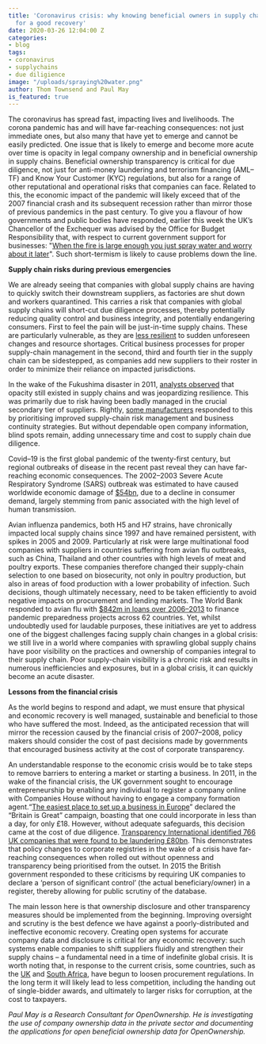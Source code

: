 ```yaml
---
title: 'Coronavirus crisis: why knowing beneficial owners in supply chains is fundamental
  for a good recovery'
date: 2020-03-26 12:04:00 Z
categories:
- blog
tags:
- coronavirus
- supplychains
- due diligience
image: "/uploads/spraying%20water.png"
author: Thom Townsend and Paul May
is_featured: true
---
```


The coronavirus has spread fast, impacting lives and livelihoods. The corona pandemic has and will have far-reaching consequences: not just immediate ones, but also many that have yet to emerge and cannot be easily predicted. One issue that is likely to emerge and become more acute over time is opacity in legal company ownership and in beneficial ownership in supply chains. Beneficial ownership transparency is critical for due diligence, not just for anti-money laundering and terrorism financing (AML–TF) and Know Your Customer (KYC) regulations, but also for a range of other reputational and operational risks that companies can face. Related to this, the economic impact of the pandemic will likely exceed that of the 2007 financial crash and its subsequent recession rather than mirror those of previous pandemics in the past century. To give you a flavour of how governments and public bodies have responded, earlier this week the UK’s Chancellor of the Exchequer was advised by the Office for Budget Responsibility that, with respect to current government support for businesses: "[When the fire is large enough you just spray water and worry about it later](https://www.sharecast.com/news/news-and-announcements--/fiscal-watchdog-gives-green-light-for-government-interventiion--7387403.html)". Such short-termism is likely to cause problems down the line. 

**Supply chain risks during previous emergencies** 

We are already seeing that companies with global supply chains are having to quickly switch their downstream suppliers, as factories are shut down and workers quarantined. This carries a risk that companies with global supply chains will short-cut due diligence processes, thereby potentially reducing quality control and business integrity, and potentially endangering consumers. First to feel the pain will be just-in-time supply chains. These are particularly vulnerable, as they are [less resilient](https://www.investopedia.com/ask/answers/040215/what-are-main-problems-jit-just-time-production-strategy.asp) to sudden unforeseen changes and resource shortages. Critical business processes for proper supply-chain management in the second, third and fourth tier in the supply chain can be sidestepped, as companies add new suppliers to their roster in order to minimize their reliance on impacted jurisdictions. 

In the wake of the Fukushima disaster in 2011, [analysts observed](https://www.nytimes.com/2011/03/20/business/20supply.html) that opacity still existed in supply chains and was jeopardizing resilience. This was primarily due to risk having been badly managed in the crucial secondary tier of suppliers. Rightly, [some manufacturers](https://www.forbes.com/sites/stevebanker/2016/05/31/general-motors-embraces-supply-chain-resiliency/#785816123684) responded to this by prioritising improved supply-chain risk management and business continuity strategies. But without dependable open company information, blind spots remain, adding unnecessary time and cost to supply chain due diligence. 

Covid–19 is the first global pandemic of the twenty-first century, but regional outbreaks of disease in the recent past reveal they can have far-reaching economic consequences. The 2002–2003 Severe Acute Respiratory Syndrome (SARS) outbreak was estimated to have caused worldwide economic damage of [$54bn](https://ieg.worldbankgroup.org/sites/default/files/Data/reports/avian_flu1.pdf), due to a decline in consumer demand, largely stemming from panic associated with the high level of human transmission. 

Avian influenza pandemics, both H5 and H7 strains, have chronically impacted local supply chains since 1997 and have remained persistent, with spikes in 2005 and 2009. Particularly at risk were large multinational food companies with suppliers in countries suffering from avian flu outbreaks, such as China, Thailand and other countries with high levels of meat and poultry exports. These companies therefore changed their supply-chain selection to one based on biosecurity, not only in poultry production, but also in areas of food production with a lower probability of infection. Such decisions, though ultimately necessary, need to be taken efficiently to avoid negative impacts on procurement and lending markets. The World Bank responded to avian flu with [$842m in loans over 2006–2013](https://ieg.worldbankgroup.org/sites/default/files/Data/reports/avian_flu1.pdf) to finance pandemic preparedness projects across 62 countries. Yet, whilst undoubtedly used for laudable purposes, these initiatives are yet to address one of the biggest challenges facing supply chain changes in a global crisis: we still live in a world where companies with sprawling global supply chains have poor visibility on the practices and ownership of companies integral to their supply chain. Poor supply-chain visibility is a chronic risk and results in numerous inefficiencies and exposures, but in a global crisis, it can quickly become an acute disaster. 

**Lessons from the financial crisis**

As the world begins to respond and adapt, we must ensure that physical and economic recovery is well managed, sustainable and beneficial to those who have suffered the most. Indeed, as the anticipated recession that will mirror the recession caused by the financial crisis of 2007–2008, policy makers should consider the cost of past decisions made by governments that encouraged business activity at the cost of corporate transparency. 

An understandable response to the economic crisis would be to take steps to remove barriers to entering a market or starting a business. In 2011, in the wake of the financial crisis, the UK government sought to encourage entrepreneurship by enabling any individual to register a company online with Companies House without having to engage a company formation agent.“[The easiest place to set up a business in Europe](https://www.campaignlive.com/article/great-campaign-helps-british-brands-grow-37bn/1298271)” declared the “Britain is Great” campaign, boasting that one could incorporate in less than a day, for only £18. However, without adequate safeguards, this decision came at the cost of due diligence. [Transparency International identified 766 UK companies that were found to be laundering £80bn](https://www.transparency.org.uk/press-releases/revealed-britains-own-applebys/). This demonstrates that policy changes to corporate registries in the wake of a crisis have far-reaching consequences when rolled out without openness and transparency being prioritised from the outset. In 2015 the British government responded to these criticisms by requiring UK companies to declare a ‘person of significant control’ (the actual beneficiary/owner) in a register, thereby allowing for public scrutiny of the database. 

The main lesson here is that ownership disclosure and other transparency measures should be implemented from the beginning. Improving oversight and scrutiny is the best defence we have against a poorly-distributed and ineffective economic recovery. Creating open systems for accurate company data and disclosure is critical for any economic recovery: such systems enable companies to shift suppliers fluidly and strengthen their supply chains – a fundamental need in a time of indefinite global crisis. It is worth noting that, in response to the current crisis, some countries, such as the [UK](https://assets.publishing.service.gov.uk/government/uploads/system/uploads/attachment_data/file/873521/PPN_01-20_-_Responding_to_COVID19.v5__1_.pdf) and [South Africa](http://www.treasury.gov.za/comm_media/press/2020/20200319%20Media%20statement%20-%20COVID-19%20Procurement%20Instruction%20Note.pdf), have begun to loosen procurement regulations. In the long term it will likely lead to less competition, including the handing out of single-bidder awards, and ultimately to larger risks for corruption, at the cost to taxpayers.  

<i>Paul May is a Research Consultant for OpenOwnership. He is investigating the use of company ownership data in the private sector and documenting the applications for open beneficial ownership data for OpenOwnership.</i>